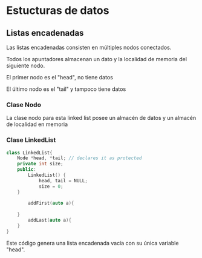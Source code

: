 # Estucturas de datos

## Listas encadenadas

Las listas encadenadas consisten en múltiples nodos conectados.

Todos los apuntadores almacenan un dato y la localidad de memoria del siguiente nodo.

El primer nodo es el "head", no tiene datos

El último nodo es el "tail" y tampoco tiene datos

### Clase Nodo

La clase nodo para esta linked list posee un almacén de datos y un almacén de localidad en memoria

### Clase LinkedList


```cpp
class LinkedList{
    Node *head, *tail; // declares it as protected
    private int size;
    public: 
        LinkedList() {
            head, tail = NULL;
            size = 0;
    }
        
        addFirst(auto a){
        
    }
        addLast(auto a){
    }
}
```


Este código genera una lista encadenada vacía con su única variable "head".

